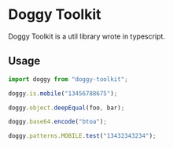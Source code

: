 # Doggy Toolkit

Doggy Toolkit is a util library wrote in typescript.

## Usage

```js
import doggy from "doggy-toolkit";

doggy.is.mobile("13456788675");

doggy.object.deepEqual(foo, bar);

doggy.base64.encode("btoa");

doggy.patterns.MOBILE.test("13432343234");
```
